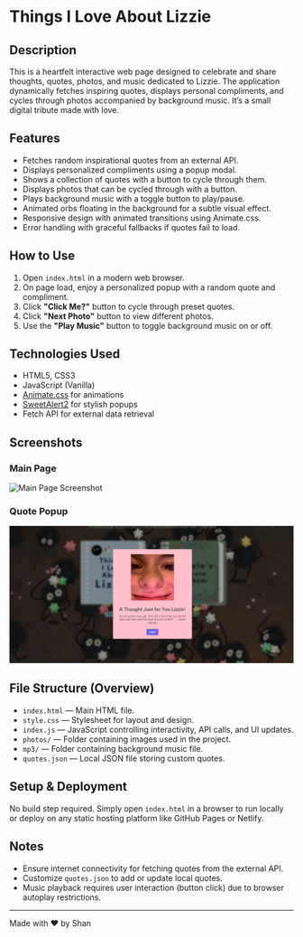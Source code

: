 # Things I Love About Lizzie

## Description

This is a heartfelt interactive web page designed to celebrate and share thoughts, quotes, photos, and music dedicated to Lizzie. The application dynamically fetches inspiring quotes, displays personal compliments, and cycles through photos accompanied by background music. It’s a small digital tribute made with love.

## Features

- Fetches random inspirational quotes from an external API.
- Displays personalized compliments using a popup modal.
- Shows a collection of quotes with a button to cycle through them.
- Displays photos that can be cycled through with a button.
- Plays background music with a toggle button to play/pause.
- Animated orbs floating in the background for a subtle visual effect.
- Responsive design with animated transitions using Animate.css.
- Error handling with graceful fallbacks if quotes fail to load.

## How to Use

1. Open `index.html` in a modern web browser.
2. On page load, enjoy a personalized popup with a random quote and compliment.
3. Click **"Click Me?"** button to cycle through preset quotes.
4. Click **"Next Photo"** button to view different photos.
5. Use the **"Play Music"** button to toggle background music on or off.

## Technologies Used

- HTML5, CSS3
- JavaScript (Vanilla)
- [Animate.css](https://animate.style/) for animations
- [SweetAlert2](https://sweetalert2.github.io/) for stylish popups
- Fetch API for external data retrieval

## Screenshots

### Main Page
![Main Page Screenshot](images/main-page-lizzie.PNG)

### Quote Popup
![Quote Box Screenshot](images/quote.PNG)

## File Structure (Overview)

- `index.html` — Main HTML file.
- `style.css` — Stylesheet for layout and design.
- `index.js` — JavaScript controlling interactivity, API calls, and UI updates.
- `photos/` — Folder containing images used in the project.
- `mp3/` — Folder containing background music file.
- `quotes.json` — Local JSON file storing custom quotes.

## Setup & Deployment

No build step required. Simply open `index.html` in a browser to run locally or deploy on any static hosting platform like GitHub Pages or Netlify.

## Notes

- Ensure internet connectivity for fetching quotes from the external API.
- Customize `quotes.json` to add or update local quotes.
- Music playback requires user interaction (button click) due to browser autoplay restrictions.

---

Made with ❤️ by Shan  
